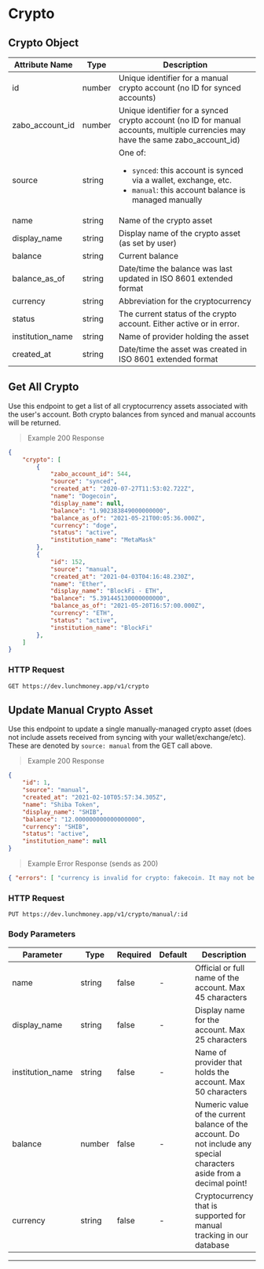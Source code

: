 # Crypto

## Crypto Object
Attribute Name      | Type   | Description
------------------- | ----   | -----------
id                  | number | Unique identifier for a manual crypto account (no ID for synced accounts)
zabo_account_id     | number | Unique identifier for a synced crypto account (no ID for manual accounts, multiple currencies may have the same zabo_account_id)
source              | string | One of:<br/><ul><li>`synced`: this account is synced via a wallet, exchange, etc.</li><li>`manual`: this account balance is managed manually</li></ul>
name                | string | Name of the crypto asset
display_name        | string | Display name of the crypto asset (as set by user)
balance             | string | Current balance
balance_as_of       | string | Date/time the balance was last updated in ISO 8601 extended format
currency            | string | Abbreviation for the cryptocurrency
status              | string | The current status of the crypto account. Either active or in error.
institution_name    | string | Name of provider holding the asset
created_at          | string | Date/time the asset was created in ISO 8601 extended format

## Get All Crypto
Use this endpoint to get a list of all cryptocurrency assets associated with the user's account. Both crypto balances from synced and manual accounts will be returned.

> Example 200 Response

```json
{
    "crypto": [
        {
            "zabo_account_id": 544,
            "source": "synced",
            "created_at": "2020-07-27T11:53:02.722Z",
            "name": "Dogecoin",
            "display_name": null,
            "balance": "1.902383849000000000",
            "balance_as_of": "2021-05-21T00:05:36.000Z",
            "currency": "doge",
            "status": "active",
            "institution_name": "MetaMask"
        },
        {
            "id": 152,
            "source": "manual",
            "created_at": "2021-04-03T04:16:48.230Z",
            "name": "Ether",
            "display_name": "BlockFi - ETH",
            "balance": "5.391445130000000000",
            "balance_as_of": "2021-05-20T16:57:00.000Z",
            "currency": "ETH",
            "status": "active",
            "institution_name": "BlockFi"
        },
    ]
}
```

### HTTP Request

`GET https://dev.lunchmoney.app/v1/crypto`

## Update Manual Crypto Asset

Use this endpoint to update a single manually-managed crypto asset (does not include assets received from syncing with your wallet/exchange/etc). These are denoted by `source: manual` from the GET call above.

> Example 200 Response

```json
{
    "id": 1,
    "source": "manual",
    "created_at": "2021-02-10T05:57:34.305Z",
    "name": "Shiba Token",
    "display_name": "SHIB",
    "balance": "12.000000000000000000",
    "currency": "SHIB",
    "status": "active",
    "institution_name": null
}
```

> Example Error Response (sends as 200)

```json
{ "errors": [ "currency is invalid for crypto: fakecoin. It may not be supported yet. Request to get it supported via the app or support@lunchmoney.app" ] }
```

### HTTP Request

`PUT https://dev.lunchmoney.app/v1/crypto/manual/:id`

### Body Parameters
Parameter        | Type   | Required | Default | Description
---------        | ----   | -------- | ------- | -----------
name             | string | false    | -       | Official or full name of the account. Max 45 characters
display_name     | string | false    | -       | Display name for the account. Max 25 characters
institution_name | string | false    | -       | Name of provider that holds the account. Max 50 characters
balance          | number | false    | -       | Numeric value of the current balance of the account. Do not include any special characters aside from a decimal point!
currency         | string | false    | -       | Cryptocurrency that is supported for manual tracking in our database

---
